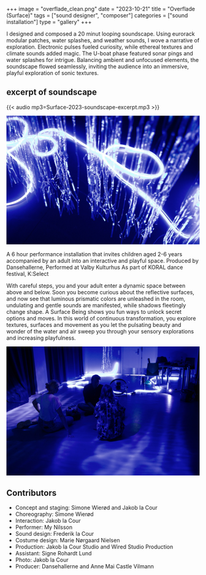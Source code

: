 +++
image = "overflade_clean.png"
date = "2023-10-21"
title = "Overflade (Surface)"
tags = ["sound designer", "composer"]
categories = ["sound installation"]
type = "gallery"
+++

I designed and composed a 20 minut looping soundscape. Using eurorack modular patches, water splashes, and weather sounds, I wove a narrative of exploration. Electronic pulses fueled curiosity, while ethereal textures and climate sounds added magic. The U-boat phase featured sonar pings and water splashes for intrigue. Balancing ambient and unfocused elements, the soundscape flowed seamlessly, inviting the audience into an immersive, playful exploration of sonic textures. 

<!--more-->
## excerpt of soundscape
{{< audio mp3=Surface-2023-soundscape-excerpt.mp3 >}}

![](surface_lights.jpg)

A 6 hour performance installation that invites children aged 2-6 years accompanied by an adult into an interactive and playful space. Produced by Dansehallerne, Performed at Valby Kulturhus
As part of KORAL dance festival, K:Select

With careful steps, you and your adult enter a dynamic space between above and below. Soon you become curious about the reflective surfaces, and now see that luminous prismatic colors are unleashed in the room, undulating and gentle sounds are manifested, while shadows fleetingly change shape. A Surface Being shows you fun ways to unlock secret options and moves. In this world of continuous transformation, you explore textures, surfaces and movement as you let the pulsating beauty and wonder of the water and air sweep you through your sensory explorations and increasing playfulness. 

![](surface-people-set.jpg)

## Contributors
- Concept and staging: Simone Wierød and Jakob la Cour 
- Choreography: Simone Wierød 
- Interaction: Jakob la Cour 
- Performer: My Nilsson 
- Sound design: Frederik la Cour 
- Costume design: Marie Nørgaard Nielsen 
- Production: Jakob la Cour Studio and Wired Studio Production 
- Assistant: Signe Rohardt Lund 
- Photo: Jakob la Cour 
- Producer: Dansehallerne and Anne Mai Castle Vilmann